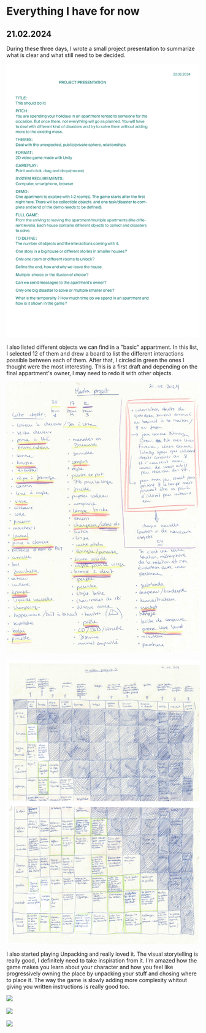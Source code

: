 # Everything I have for now

## 21.02.2024

During these three days, I wrote a small project presentation to summarize what is clear and what still need to be decided.

![](<images/20240221-23/fiche technique projet.jpg>)

I also listed different objects we can find in a "basic" appartment. In this list, I selected 12 of them and drew a board to list the different interactions possible between each of them.
After that, I circled in green the ones I thought were the most interesting. This is a first draft and depending on the final appartment's owner, I may need to redo it with other objects.

![](images/20240221-23/objects_list.jpeg)

![](images/20240221-23/interactions_panel1.jpeg)
![](images/20240221-23/interactions_panel2.jpeg)

I also started playing Unpacking and really loved it. The visual storytelling is really good, I definitely need to take inspiration from it. I'm amazed how the game makes you learn about your character and how you feel like progressively owning the place by unpacking your stuff and chosing where to place it. The way the game is slowly adding more complexity whitout giving you written instructions is really good too.

![](images/20240221-23/unpacking1.png)

![](images/20240221-23/unpacking2.png)

![](images/20240221-23/unpacking3.png)
